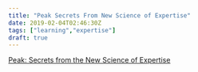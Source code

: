 ```yaml
---
title: "Peak Secrets From New Science of Expertise"
date: 2019-02-04T02:46:30Z
tags: ["learning","expertise"]
draft: true
---
```



[Peak: Secrets from the New Science of Expertise](https://www.amazon.com/Peak-Secrets-New-Science-Expertise/dp/1531864880)